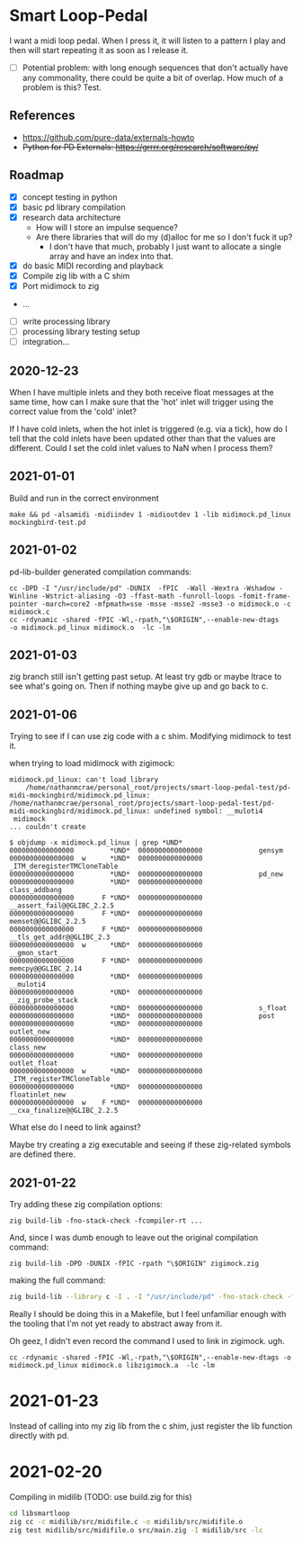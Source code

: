 # Smart Loop-Pedal

I want a midi loop pedal. When I press it, it will listen to a pattern I play and then will start repeating it as soon as I release it.

* [ ] Potential problem: with long enough sequences that don't actually have any commonality, there could be quite a bit of overlap. How much of a problem is this? Test.

## References

* https://github.com/pure-data/externals-howto
* ~~Python for PD Externals: https://grrrr.org/research/software/py/~~

## Roadmap

* [x] concept testing in python
* [x] basic pd library compilation
* [x] research data architecture
  * How will I store an impulse sequence?
  * Are there libraries that will do my (d)alloc for me so I don't fuck it up?
    * I don't have that much, probably I just want to allocate a single array and have an index into that.
* [x] do basic MIDI recording and playback
* [x] Compile zig lib with a C shim
* [x] Port midimock to zig
* ...
* [ ] write processing library
* [ ] processing library testing setup
* [ ] integration...

## 2020-12-23

When I have multiple inlets and they both receive float messages at the same time, how can I make sure that the 'hot' inlet will trigger using the correct value from the 'cold' inlet?

If I have cold inlets, when the hot inlet is triggered (e.g. via a tick), how do I tell that the cold inlets have been updated other than that the values are different. Could I set the cold inlet values to NaN when I process them?

## 2021-01-01

Build and run in the correct environment

```
make && pd -alsamidi -midiindev 1 -midioutdev 1 -lib midimock.pd_linux mockingbird-test.pd
```

## 2021-01-02

pd-lib-builder generated compilation commands:

```
cc -DPD -I "/usr/include/pd" -DUNIX  -fPIC  -Wall -Wextra -Wshadow -Winline -Wstrict-aliasing -O3 -ffast-math -funroll-loops -fomit-frame-pointer -march=core2 -mfpmath=sse -msse -msse2 -msse3 -o midimock.o -c midimock.c
cc -rdynamic -shared -fPIC -Wl,-rpath,"\$ORIGIN",--enable-new-dtags    -o midimock.pd_linux midimock.o  -lc -lm
```

## 2021-01-03

zig branch still isn't getting past setup. At least try gdb or maybe ltrace to see what's going on. Then if nothing maybe give up and go back to c.

## 2021-01-06

Trying to see if I can use zig code with a c shim. Modifying midimock to test it.

when trying to load midimock with zigimock:

```
midimock.pd_linux: can't load library
    /home/nathanmcrae/personal_root/projects/smart-loop-pedal-test/pd-midi-mockingbird/midimock.pd_linux: /home/nathanmcrae/personal_root/projects/smart-loop-pedal-test/pd-midi-mockingbird/midimock.pd_linux: undefined symbol: __muloti4
 midimock
... couldn't create
```

```
$ objdump -x midimock.pd_linux | grep *UND*
0000000000000000         *UND*	0000000000000000              gensym
0000000000000000  w      *UND*	0000000000000000              _ITM_deregisterTMCloneTable
0000000000000000         *UND*	0000000000000000              pd_new
0000000000000000         *UND*	0000000000000000              class_addbang
0000000000000000       F *UND*	0000000000000000              __assert_fail@@GLIBC_2.2.5
0000000000000000       F *UND*	0000000000000000              memset@@GLIBC_2.2.5
0000000000000000       F *UND*	0000000000000000              __tls_get_addr@@GLIBC_2.3
0000000000000000  w      *UND*	0000000000000000              __gmon_start__
0000000000000000       F *UND*	0000000000000000              memcpy@@GLIBC_2.14
0000000000000000         *UND*	0000000000000000              __muloti4
0000000000000000         *UND*	0000000000000000              __zig_probe_stack
0000000000000000         *UND*	0000000000000000              s_float
0000000000000000         *UND*	0000000000000000              post
0000000000000000         *UND*	0000000000000000              outlet_new
0000000000000000         *UND*	0000000000000000              class_new
0000000000000000         *UND*	0000000000000000              outlet_float
0000000000000000  w      *UND*	0000000000000000              _ITM_registerTMCloneTable
0000000000000000         *UND*	0000000000000000              floatinlet_new
0000000000000000  w    F *UND*	0000000000000000              __cxa_finalize@@GLIBC_2.2.5
```

What else do I need to link against?

Maybe try creating a zig executable and seeing if these zig-related symbols are defined there.

## 2021-01-22

Try adding these zig compilation options:

```
zig build-lib -fno-stack-check -fcompiler-rt ...
```

And, since I was dumb enough to leave out the original compilation command:

```
zig build-lib -DPD -DUNIX -fPIC -rpath "\$ORIGIN" zigimock.zig 
```

making the full command:

```bash
zig build-lib --library c -I . -I "/usr/include/pd" -fno-stack-check -fcompiler-rt -DPD -DUNIX -fPIC -rpath "\$ORIGIN" zigimock.zig
```

Really I should be doing this in a Makefile, but I feel unfamiliar enough with the tooling that I'm not yet ready to abstract away from it.

Oh geez, I didn't even record the command I used to link in zigimock. ugh.

```
cc -rdynamic -shared -fPIC -Wl,-rpath,"\$ORIGIN",--enable-new-dtags -o midimock.pd_linux midimock.o libzigimock.a  -lc -lm                                                                             

```

# 2021-01-23

Instead of calling into my zig lib from the c shim, just register the lib function directly with pd.

# 2021-02-20

Compiling in midilib (TODO: use build.zig for this)

```bash
cd libsmartloop
zig cc -c midilib/src/midifile.c -o midilib/src/midifile.o
zig test midilib/src/midifile.o src/main.zig -I midilib/src -lc
```
